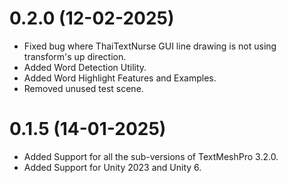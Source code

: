 # 0.2.0 (12-02-2025)
- Fixed bug where ThaiTextNurse GUI line drawing is not using transform's up direction.
- Added Word Detection Utility.
- Added Word Highlight Features and Examples.
- Removed unused test scene.

# 0.1.5 (14-01-2025)
- Added Support for all the sub-versions of TextMeshPro 3.2.0.
- Added Support for Unity 2023 and Unity 6.
